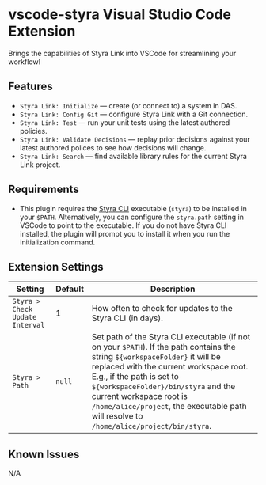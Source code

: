 # vscode-styra Visual Studio Code Extension

Brings the capabilities of Styra Link into VSCode for streamlining your workflow!

## Features

* `Styra Link: Initialize` — create (or connect to) a system in DAS.
* `Styra Link: Config Git` — configure Styra Link with a Git connection.
* `Styra Link: Test` — run your unit tests using the latest authored policies.
* `Styra Link: Validate Decisions` — replay prior decisions against your latest authored polices to see how decisions will change.
* `Styra Link: Search` — find available library rules for the current Styra Link project.

## Requirements

* This plugin requires the [Styra CLI](https://docs.styra.com/reference/cli/install-use-cli) executable (`styra`) to be installed in your `$PATH`. Alternatively, you can configure the `styra.path` setting in VSCode to point to the executable. If you do not have Styra CLI installed, the plugin will prompt you to install it when you run the initialization command.

## Extension Settings

| Setting | Default | Description |
| --- | --- | --- |
| `Styra > Check Update Interval` | 1 | How often to check for updates to the Styra CLI (in days). |
| `Styra > Path` | `null` | Set path of the Styra CLI executable (if not on your `$PATH`). If the path contains the string `${workspaceFolder}` it will be replaced with the current workspace root. E.g., if the path is set to `${workspaceFolder}/bin/styra` and the current workspace root is `/home/alice/project`, the executable path will resolve to `/home/alice/project/bin/styra`. |

## Known Issues

N/A
